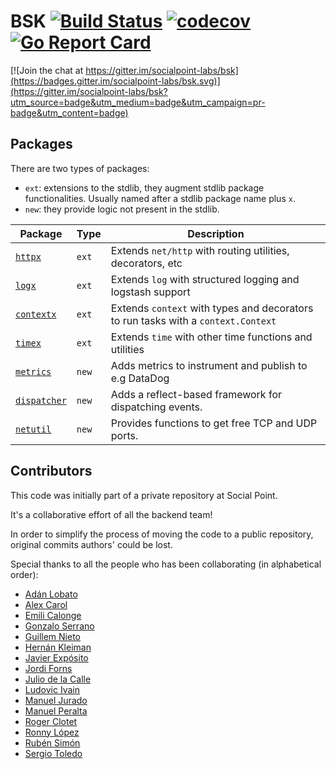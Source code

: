 # BSK [![Build Status](https://travis-ci.org/socialpoint-labs/bsk.svg?branch=master)](https://travis-ci.org/socialpoint-labs/bsk) [![codecov](https://codecov.io/gh/socialpoint-labs/bsk/branch/master/graph/badge.svg)](https://codecov.io/gh/socialpoint-labs/bsk) [![Go Report Card](https://goreportcard.com/badge/github.com/socialpoint-labs/bsk)](https://goreportcard.com/report/github.com/socialpoint-labs/bsk)

[![Join the chat at https://gitter.im/socialpoint-labs/bsk](https://badges.gitter.im/socialpoint-labs/bsk.svg)](https://gitter.im/socialpoint-labs/bsk?utm_source=badge&utm_medium=badge&utm_campaign=pr-badge&utm_content=badge)

## Packages

There are two types of packages: 
- `ext`: extensions to the stdlib, they augment stdlib package functionalities.
  Usually named after a stdlib package name plus `x`.
- `new`: they provide logic not present in the stdlib.

| Package                    | Type  | Description                                                                       |
| ---                        | ----  | -----------                                                                       |
| [`httpx`](httpx)           | `ext` | Extends `net/http` with routing utilities, decorators, etc                        |
| [`logx`](logx)             | `ext` | Extends `log` with structured logging and logstash support                        |
| [`contextx`](contextx)     | `ext` | Extends `context` with types and decorators to run tasks with a `context.Context` |
| [`timex`](timex)           | `ext` | Extends `time` with other time functions and utilities                            |
| [`metrics`](metrics)       | `new` | Adds metrics to instrument and publish to e.g DataDog                             |
| [`dispatcher`](dispatcher) | `new` | Adds a reflect-based framework for dispatching events.                            |
| [`netutil`](netutil)       | `new` | Provides functions to get free TCP and UDP ports.                                 |

## Contributors

This code was initially part of a private repository at Social Point.

It's a collaborative effort of all the backend team!

In order to simplify the process of moving the code to a public repository, original commits authors' could be lost.

Special thanks to all the people who has been collaborating (in alphabetical order):

- [Adán Lobato](https://github.com/adanlobato)
- [Alex Carol](https://github.com/alexcarol)
- [Emili Calonge](https://github.com/1000i1)
- [Gonzalo Serrano](https://github.com/gonzaloserrano)
- [Guillem Nieto](https://github.com/gnieto)
- [Hernán Kleiman](https://github.com/mrjusti)
- [Javier Expósito](https://github.com/javierExposito)
- [Jordi Forns](https://github.com/jforns)
- [Julio de la Calle](https://github.com/dixso)
- [Ludovic Ivain](https://github.com/sp-ludovic-ivain)
- [Manuel Jurado](https://github.com/manuelljb)
- [Manuel Peralta](https://github.com/---)
- [Roger Clotet](https://github.com/rogerclotet)
- [Ronny López](https://github.com/ronnylt)
- [Rubén Simón](https://github.com/neomede)
- [Sergio Toledo](https://github.com/toledoom)
